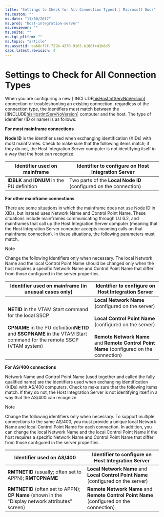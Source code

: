 ```yaml
---
title: "Settings to Check for All Connection Types1 | Microsoft Docs"
ms.custom: ""
ms.date: "11/30/2017"
ms.prod: "host-integration-server"
ms.reviewer: ""
ms.suite: ""
ms.tgt_pltfrm: ""
ms.topic: "article"
ms.assetid: aa68cf7f-729b-4270-9165-b188fc41b6d5
caps.latest.revision: 4
---
```

# Settings to Check for All Connection Types
When you are configuring a new [!INCLUDE[hisHostIntServNoVersion](../includes/hishostintservnoversion-md.md)] connection or troubleshooting an existing connection, regardless of the connection type, the identifiers must match between the [!INCLUDE[hisHostIntServNoVersion](../includes/hishostintservnoversion-md.md)] computer and the host. The type of identifier (ID or name) is as follows:  
  
 **For most mainframe connections**  
  
 **Node ID** is the identifier used when exchanging identification (XIDs) with most mainframes. Check to make sure that the following items match; if they do not, the Host Integration Server computer is not identifying itself in a way that the host can recognize.  
  
|Identifier used on mainframe|Identifier to configure on Host Integration Server|  
|----------------------------------|--------------------------------------------------------|  
|**IDBLK** and **IDNUM** in the PU definition|Two parts of the **Local Node ID** (configured on the connection)|  
  
 **For other mainframe connections**  
  
 There are some situations in which the mainframe does not use Node ID in XIDs, but instead uses Network Name and Control Point Name. These situations include mainframes communicating through LU 6.2, and mainframes that call up the Host Integration Server computer (meaning that the Host Integration Server computer accepts incoming calls on that mainframe connection). In these situations, the following parameters must match.  
  
> [!NOTE]
>  Change the following identifiers only when necessary. The local Network Name and the local Control Point Name should be changed only when the host requires a specific Network Name and Control Point Name that differ from those configured in the server properties.  
  
|Identifier used on mainframe (in unusual cases only)|Identifier to configure on Host Integration Server|  
|------------------------------------------------------------|--------------------------------------------------------|  
|**NETID** in the VTAM Start command for the local SSCP<br /><br /> **CPNAME** in the PU definition**NETID** and **SSCPNAME** in the VTAM Start command for the remote SSCP (VTAM system)|**Local Network Name** (configured on the server)<br /><br /> **Local Control Point Name** (configured on the server)<br /><br /> **Remote Network Name** and **Remote Control Point Name** (configured on the connection)|  
  
 **For AS/400 connections**  
  
 Network Name and Control Point Name (used together and called the fully qualified name) are the identifiers used when exchanging identification (XIDs) with AS/400 computers. Check to make sure that the following items match. If they do not, the Host Integration Server is not identifying itself in a way that the AS/400 can recognize.  
  
> [!NOTE]
>  Change the following identifiers only when necessary. To support multiple connections to the same AS/400, you must provide a unique local Network Name and local Control Point Name for each connection. In addition, you can change the local Network Name and the local Control Point Name if the host requires a specific Network Name and Control Point Name that differ from those configured in the server properties.  
  
|Identifier used on AS/400|Identifier to configure on Host Integration Server|  
|--------------------------------|--------------------------------------------------------|  
|**RMTNETID** (usually; often set to APPN); **RMTCPNAME**|**Local Network Name** and **Local Control Point Name** (configured on the server)|  
|**RMTNETID** (often set to APPN); **CP Name** (shown in the "Display network attributes" screen)|**Remote Network Name** and **Remote Control Point Name** (configured on the connection)|